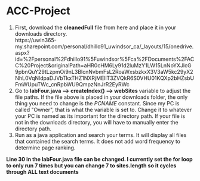 # ACC-Project

<ol>
<li>First, download the <strong>cleanedFull</strong> file from here and place it in your downloads directory.</li>
https://uwin365-my.sharepoint.com/personal/dhillo91_uwindsor_ca/_layouts/15/onedrive.aspx?id=%2Fpersonal%2Fdhillo91%5Fuwindsor%5Fca%2FDocuments%2FACC%20Project&originalPath=aHR0cHM6Ly91d2luMzY1LW15LnNoYXJlcG9pbnQuY29tLzpmOi9nL3BlcnNvbmFsL2RoaWxsbzkxX3V3aW5kc29yX2NhL0VqNldpaDJVbTkxTHZ1NXRjMEllT3ZVQkR6S0VHU01KQXp2bHZsbUFmWUpuTWc_cnRpbWU9QmpzNnJrR2EyRWc
  <li>Go to <strong>labFour.java --> createIndex() --> webSites </strong> variable to adjust the file paths. If the file above is placed in your downloads folder, the only thing you need to change is the <i>PCNAME</i> constant. Since my PC is called "Owner", that is what the variable is set to. Change it to whatever your PC is named as its important for the directory path. If your file is not in the downloads directory, you will have to manually enter the directory path.</li>
<li>Run as a java application and search your terms. It will display all files that contained the search terms. It does not add word frequency to determine page ranking.</li>
</ol>

**Line 30 in the labFour.java file can be changed. I currently set the for loop to only run 7 times but you can change 7 to sites.length so it cycles through ALL text documents**
